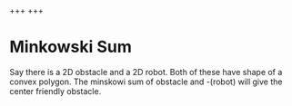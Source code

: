 +++
+++

# Minkowski Sum

Say there is a 2D obstacle and a 2D robot.
Both of these have shape of a convex polygon.
The minskowi sum of obstacle and -(robot) will give the center friendly obstacle.
